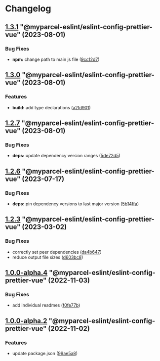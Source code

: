 # Changelog

<!-- MONODEPLOY:BELOW -->

## [1.3.1](https://github/myparcelnl/eslint/compare/@myparcel-eslint/eslint-config-prettier-vue@1.3.0...@myparcel-eslint/eslint-config-prettier-vue@1.3.1) "@myparcel-eslint/eslint-config-prettier-vue" (2023-08-01)


### Bug Fixes

* **npm:** change path to main js file ([9cc12d7](https://github/myparcelnl/eslint/commit/9cc12d729d6267bf438eae98315340f2410514d4))




## [1.3.0](https://github/myparcelnl/eslint/compare/@myparcel-eslint/eslint-config-prettier-vue@1.2.7...@myparcel-eslint/eslint-config-prettier-vue@1.3.0) "@myparcel-eslint/eslint-config-prettier-vue" (2023-08-01)


### Features

* **build:** add type declarations ([a2fd901](https://github/myparcelnl/eslint/commit/a2fd901740f9ee4a536f7672ebf0f46441512697))




## [1.2.7](https://github/myparcelnl/eslint/compare/@myparcel-eslint/eslint-config-prettier-vue@1.2.6...@myparcel-eslint/eslint-config-prettier-vue@1.2.7) "@myparcel-eslint/eslint-config-prettier-vue" (2023-08-01)


### Bug Fixes

* **deps:** update dependency version ranges ([5de72d5](https://github/myparcelnl/eslint/commit/5de72d5238ff39c4b010926c159bcaeb4b8ccf53))




## [1.2.6](https://github/myparcelnl/eslint/compare/@myparcel-eslint/eslint-config-prettier-vue@1.2.5...@myparcel-eslint/eslint-config-prettier-vue@1.2.6) "@myparcel-eslint/eslint-config-prettier-vue" (2023-07-17)


### Bug Fixes

* **deps:** pin dependency versions to last major version ([5b14ffa](https://github/myparcelnl/eslint/commit/5b14ffa38c220bd614d46bfe61845c40e638255c))




## [1.2.3](https://github/myparcelnl/eslint/compare/@myparcel-eslint/eslint-config-prettier-vue@1.2.2...@myparcel-eslint/eslint-config-prettier-vue@1.2.3) "@myparcel-eslint/eslint-config-prettier-vue" (2023-03-02)


### Bug Fixes

* correctly set peer dependencies ([da4b647](https://github/myparcelnl/eslint/commit/da4b6474c8f3b996ecfb3fe571c46e4c97eb0104))
* reduce output file sizes ([d603bc8](https://github/myparcelnl/eslint/commit/d603bc80a73f0911e6734fcbf2049bf110704821))




## [1.0.0-alpha.4](https://github/myparcelnl/eslint/compare/@myparcel-eslint/eslint-config-prettier-vue@1.0.0-alpha.3...@myparcel-eslint/eslint-config-prettier-vue@1.0.0-alpha.4) "@myparcel-eslint/eslint-config-prettier-vue" (2022-11-03)


### Bug Fixes

* add individual readmes ([f0fe77b](https://github/myparcelnl/eslint/commit/f0fe77bd13668afdc7472d474aa967771945ae99))




## [1.0.0-alpha.2](https://github/myparcelnl/eslint/compare/@myparcel-eslint/eslint-config-prettier-vue@1.0.0-alpha.0...@myparcel-eslint/eslint-config-prettier-vue@1.0.0-alpha.2) "@myparcel-eslint/eslint-config-prettier-vue" (2022-11-02)


### Features

* update package.json ([99ae5a8](https://github/myparcelnl/eslint/commit/99ae5a866389101f92e0b7ea077306d9dabb44e4))


